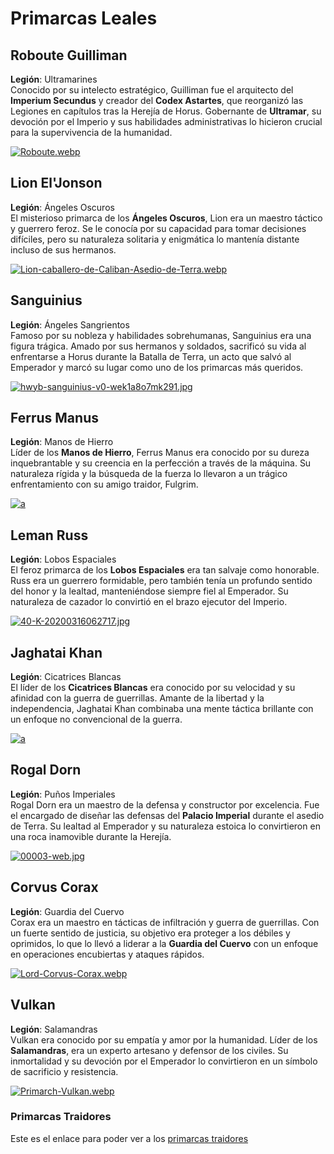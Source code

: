 # Primarcas Leales

## Roboute Guilliman
**Legión**: Ultramarines  
Conocido por su intelecto estratégico, Guilliman fue el arquitecto del **Imperium Secundus** y creador del **Codex Astartes**, que reorganizó las Legiones en capítulos tras la Herejía de Horus. Gobernante de **Ultramar**, su devoción por el Imperio y sus habilidades administrativas lo hicieron crucial para la supervivencia de la humanidad.

[![Roboute.webp](https://i.postimg.cc/F157S9pN/Roboute.webp)](https://postimg.cc/N2DsqvZz)

## Lion El'Jonson
**Legión**: Ángeles Oscuros  
El misterioso primarca de los **Ángeles Oscuros**, Lion era un maestro táctico y guerrero feroz. Se le conocía por su capacidad para tomar decisiones difíciles, pero su naturaleza solitaria y enigmática lo mantenía distante incluso de sus hermanos.

[![Lion-caballero-de-Caliban-Asedio-de-Terra.webp](https://i.postimg.cc/WpQn8gfb/Lion-caballero-de-Caliban-Asedio-de-Terra.webp)](https://postimg.cc/3WFmJ4TP)

## Sanguinius
**Legión**: Ángeles Sangrientos  
Famoso por su nobleza y habilidades sobrehumanas, Sanguinius era una figura trágica. Amado por sus hermanos y soldados, sacrificó su vida al enfrentarse a Horus durante la Batalla de Terra, un acto que salvó al Emperador y marcó su lugar como uno de los primarcas más queridos.

[![hwyb-sanguinius-v0-wek1a8o7mk291.jpg](https://i.postimg.cc/tC3hzfx2/hwyb-sanguinius-v0-wek1a8o7mk291.jpg)](https://postimg.cc/N509sdbH)

## Ferrus Manus
**Legión**: Manos de Hierro  
Líder de los **Manos de Hierro**, Ferrus Manus era conocido por su dureza inquebrantable y su creencia en la perfección a través de la máquina. Su naturaleza rígida y la búsqueda de la fuerza lo llevaron a un trágico enfrentamiento con su amigo traidor, Fulgrim.

[![a](https://i.postimg.cc/HLyWwGJL/300px-Ferrus-Gorgon.jpg)](https://postimg.cc/PLdkHRQG)

## Leman Russ
**Legión**: Lobos Espaciales  
El feroz primarca de los **Lobos Espaciales** era tan salvaje como honorable. Russ era un guerrero formidable, pero también tenía un profundo sentido del honor y la lealtad, manteniéndose siempre fiel al Emperador. Su naturaleza de cazador lo convirtió en el brazo ejecutor del Imperio.

[![40-K-20200316062717.jpg](https://i.postimg.cc/qvYM6BvY/40-K-20200316062717.jpg)](https://postimg.cc/gxVPfWRq)

## Jaghatai Khan
**Legión**: Cicatrices Blancas  
El líder de los **Cicatrices Blancas** era conocido por su velocidad y su afinidad con la guerra de guerrillas. Amante de la libertad y la independencia, Jaghatai Khan combinaba una mente táctica brillante con un enfoque no convencional de la guerra.

[![a](https://i.postimg.cc/nLZSkBrQ/Jaghatai-Khan.webp)](https://postimg.cc/NKJxGy1g)

## Rogal Dorn
**Legión**: Puños Imperiales  
Rogal Dorn era un maestro de la defensa y constructor por excelencia. Fue el encargado de diseñar las defensas del **Palacio Imperial** durante el asedio de Terra. Su lealtad al Emperador y su naturaleza estoica lo convirtieron en una roca inamovible durante la Herejía.

[![00003-web.jpg](https://i.postimg.cc/MK9Gxm2z/00003-web.jpg)](https://postimg.cc/9rq2YTQk)

## Corvus Corax
**Legión**: Guardia del Cuervo  
Corax era un maestro en tácticas de infiltración y guerra de guerrillas. Con un fuerte sentido de justicia, su objetivo era proteger a los débiles y oprimidos, lo que lo llevó a liderar a la **Guardia del Cuervo** con un enfoque en operaciones encubiertas y ataques rápidos.

[![Lord-Corvus-Corax.webp](https://i.postimg.cc/pLyLd5Rz/Lord-Corvus-Corax.webp)](https://postimg.cc/nXbJRzsh)

## Vulkan
**Legión**: Salamandras  
Vulkan era conocido por su empatía y amor por la humanidad. Líder de los **Salamandras**, era un experto artesano y defensor de los civiles. Su inmortalidad y su devoción por el Emperador lo convirtieron en un símbolo de sacrificio y resistencia.

[![Primarch-Vulkan.webp](https://i.postimg.cc/Y2f9DwdG/Primarch-Vulkan.webp)](https://postimg.cc/Cd5Sd9TS)

### Primarcas Traidores
Este es el enlace para poder ver a los [primarcas traidores](Primarcas_Traidores.md)

